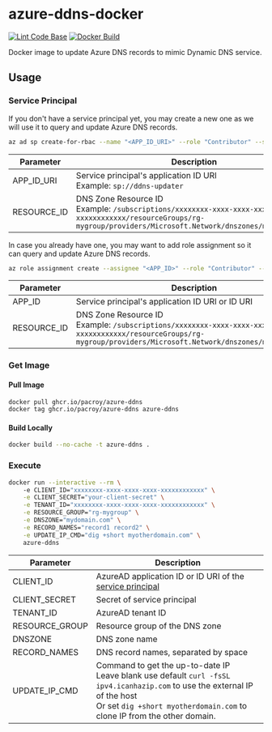 # azure-ddns-docker

[![Lint Code Base](https://github.com/pacroy/azure-ddns-docker/actions/workflows/linter.yml/badge.svg)](https://github.com/pacroy/azure-ddns-docker/actions/workflows/linter.yml) [![Docker Build](https://github.com/pacroy/azure-ddns-docker/actions/workflows/docker-build.yml/badge.svg)](https://github.com/pacroy/azure-ddns-docker/actions/workflows/docker-build.yml)

Docker image to update Azure DNS records to mimic Dynamic DNS service.

## Usage

### Service Principal

If you don't have a service principal yet, you may create a new one as we will use it to query and update Azure DNS records.

```sh
az ad sp create-for-rbac --name "<APP_ID_URI>" --role "Contributor" --scope "<RESOURCE_ID>"
```

| Parameter | Description |
| --- | --- |
| APP_ID_URI | Service principal's application ID URI<br />Example: `sp://ddns-updater` |
| RESOURCE_ID | DNS Zone Resource ID<br />Example: `/subscriptions/xxxxxxxx-xxxx-xxxx-xxxx-xxxxxxxxxxxx/resourceGroups/rg-mygroup/providers/Microsoft.Network/dnszones/mydomain.com` |

In case you already have one, you may want to add role assignment so it can query and update Azure DNS records.

```sh
az role assignment create --assignee "<APP_ID>" --role "Contributor" --scope "<RESOURCE_ID>"
```

| Parameter | Description |
| --- | --- |
| APP_ID | Service principal's application ID URI or ID URI |
| RESOURCE_ID | DNS Zone Resource ID<br />Example: `/subscriptions/xxxxxxxx-xxxx-xxxx-xxxx-xxxxxxxxxxxx/resourceGroups/rg-mygroup/providers/Microsoft.Network/dnszones/mydomain.com` |

### Get Image

#### Pull Image

```sh
docker pull ghcr.io/pacroy/azure-ddns
docker tag ghcr.io/pacroy/azure-ddns azure-ddns
```

#### Build Locally

```sh
docker build --no-cache -t azure-ddns .
```

### Execute

```sh
docker run --interactive --rm \          
    -e CLIENT_ID="xxxxxxxx-xxxx-xxxx-xxxx-xxxxxxxxxxxx" \
    -e CLIENT_SECRET="your-client-secret" \
    -e TENANT_ID="xxxxxxxx-xxxx-xxxx-xxxx-xxxxxxxxxxxx" \
    -e RESOURCE_GROUP="rg-mygroup" \
    -e DNSZONE="mydomain.com" \
    -e RECORD_NAMES="record1 record2" \
    -e UPDATE_IP_CMD="dig +short myotherdomain.com" \
    azure-ddns
```

| Parameter | Description |
| --- | --- |
| CLIENT_ID | AzureAD application ID or ID URI of the [service principal](#Service-Principal) |
| CLIENT_SECRET | Secret of service principal |
| TENANT_ID | AzureAD tenant ID |
| RESOURCE_GROUP | Resource group of the DNS zone |
| DNSZONE | DNS zone name |
| RECORD_NAMES | DNS record names, separated by space |
| UPDATE_IP_CMD | Command to get the up-to-date IP<br />Leave blank use default `curl -fsSL ipv4.icanhazip.com` to use the external IP of the host<br />Or set `dig +short myotherdomain.com` to clone IP from the other domain.  |
